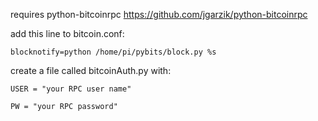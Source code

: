 requires python-bitcoinrpc https://github.com/jgarzik/python-bitcoinrpc

add this line to bitcoin.conf:

`blocknotify=python /home/pi/pybits/block.py %s`

create a file called bitcoinAuth.py with:

`USER = "your RPC user name"`

`PW = "your RPC password"`

